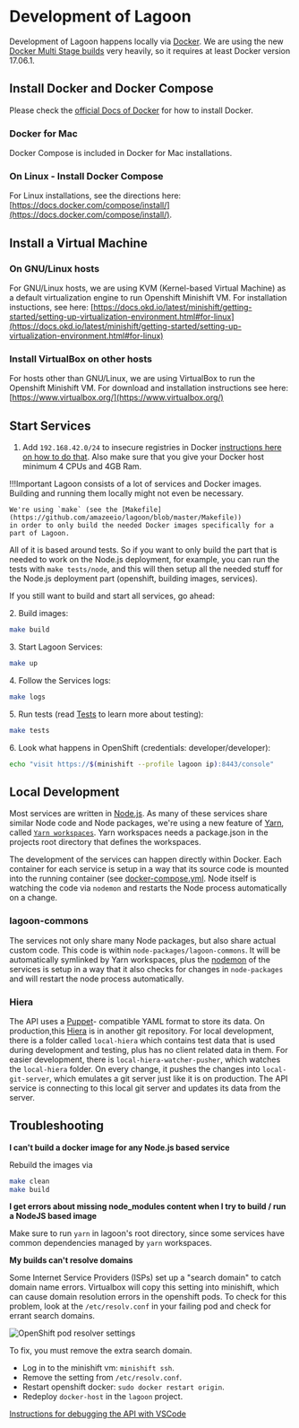 # Development of Lagoon

Development of Lagoon happens locally via [Docker](https://docs.docker.com/get-docker/). We are using the new
[Docker Multi Stage builds](https://docs.docker.com/engine/userguide/eng-image/multistage-build/)
very heavily, so it requires at least Docker version 17.06.1.

## Install Docker and Docker Compose

Please check the [official Docs of Docker](https://docs.docker.com/engine/installation/)
for how to install Docker.

### Docker for Mac

Docker Compose is included in Docker for Mac installations.

### On Linux - Install Docker Compose

For Linux installations, see the directions here:
[https://docs.docker.com/compose/install/](https://docs.docker.com/compose/install/).

## Install a Virtual Machine

### On GNU/Linux hosts

For GNU/Linux hosts, we are using KVM (Kernel-based Virtual Machine) as a
default virtualization engine to run Openshift Minishift VM. For installation
instuctions, see here:
[https://docs.okd.io/latest/minishift/getting-started/setting-up-virtualization-environment.html#for-linux](https://docs.okd.io/latest/minishift/getting-started/setting-up-virtualization-environment.html#for-linux)

### Install VirtualBox on other hosts

For hosts other than GNU/Linux, we are using VirtualBox to run the Openshift
Minishift VM. For download and installation instructions see here:
[https://www.virtualbox.org/](https://www.virtualbox.org/)

## Start Services

1. Add `192.168.42.0/24` to insecure registries in Docker [instructions here on how to do that](https://docs.docker.com/registry/insecure/).
Also make sure that you give your Docker host minimum 4 CPUs and 4GB Ram.

!!!Important
    Lagoon consists of a lot of services and Docker images. Building and running
    them locally might not even be necessary.

    We're using `make` (see the [Makefile](https://github.com/amazeeio/lagoon/blob/master/Makefile))
    in order to only build the needed Docker images specifically for a part of Lagoon.

All of it is based around tests. So if you want to only build the part that is
needed to work on the Node.js deployment, for example, you can run the tests
with `make tests/node`, and this will then setup all the needed stuff for the
Node.js deployment part (openshift, building images, services).

If you still want to build and start all services, go ahead:

2\. Build images:

```sh
make build
```

3\. Start Lagoon Services:

```sh
make up
```

4\. Follow the Services logs:

```sh
make logs
```

5\. Run tests (read [Tests](tests.md) to learn more about testing):
```sh
make tests
```

6\. Look what happens in OpenShift (credentials: developer/developer):
```sh
echo "visit https://$(minishift --profile lagoon ip):8443/console"
```

## Local Development

Most services are written in [Node.js](https://nodejs.org/en/docs/).
As many of these services share similar Node code and Node packages, we're using
a new feature of [Yarn](https://yarnpkg.com/en/docs), called
[`Yarn workspaces`](https://yarnpkg.com/en/docs/workspaces). Yarn workspaces
needs a package.json in the projects root directory that defines the workspaces.

The development of the services can happen directly within Docker. Each
container for each service is setup in a way that its source code is mounted
into the running container (see [docker-compose.yml](../using_lagoon/docker-compose_yml.md).
Node itself is watching the code via `nodemon` and restarts the Node process
automatically on a change.

### lagoon-commons

The services not only share many Node packages, but also share actual custom
code. This code is within `node-packages/lagoon-commons`. It will be automatically
symlinked by Yarn workspaces, plus the [nodemon](https://www.npmjs.com/package/nodemon)
of the services is setup in a way that it also checks for changes in `node-packages`
and will restart the node process automatically.

### Hiera

The API uses a [Puppet](https://puppet.com/docs/puppet/latest/puppet_index.html)-
compatible YAML format to store its data. On production,this [Hiera](https://puppet.com/docs/puppet/latest/hiera.html)
is in another git repository. For local development, there is a folder called
`local-hiera` which contains test data that is used during development and testing,
plus has no client related data in them. For easier development, there is
`local-hiera-watcher-pusher`, which watches the `local-hiera` folder. On every
change, it pushes the changes into `local-git-server`, which emulates a git
server just like it is on production. The API service is connecting to
this local git server and updates its data from the server.

## Troubleshooting

**I can't build a docker image for any Node.js based service**

Rebuild the images via

```sh
make clean
make build
```

**I get errors about missing node_modules content when I try to build / run a NodeJS based image**

Make sure to run `yarn` in lagoon's root directory, since some services have
common dependencies managed by `yarn` workspaces.

**My builds can't resolve domains**

Some Internet Service Providers (ISPs) set up a "search domain" to catch domain
name errors. Virtualbox will copy this setting into minishift, which can cause
domain resolution errors in the openshift pods. To check for this problem, look
at the `/etc/resolv.conf` in your failing pod and check for errant search domains.

![OpenShift pod resolver settings](../images/pod_search_domains.jpg)

To fix, you must remove the extra search domain.

- Log in to the minishift vm: `minishift ssh`.
- Remove the setting from `/etc/resolv.conf`.
- Restart openshift docker: `sudo docker restart origin`.
- Redeploy `docker-host` in the `lagoon` project.


[Instructions for debugging the API with VSCode](./api-debugging.md)


